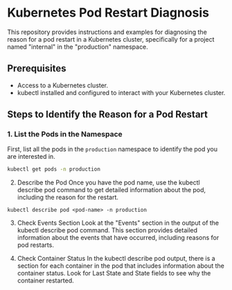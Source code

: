 # Kubernetes Pod Restart Diagnosis

This repository provides instructions and examples for diagnosing the reason for a pod restart in a Kubernetes cluster, specifically for a project named "internal" in the "production" namespace.

## Prerequisites

- Access to a Kubernetes cluster.
- kubectl installed and configured to interact with your Kubernetes cluster.

## Steps to Identify the Reason for a Pod Restart

### 1. List the Pods in the Namespace

First, list all the pods in the `production` namespace to identify the pod you are interested in.

```bash
kubectl get pods -n production
```

2. Describe the Pod
Once you have the pod name, use the kubectl describe pod command to get detailed information about the pod, including the reason for the restart.
```
kubectl describe pod <pod-name> -n production
```

3. Check Events Section
Look at the "Events" section in the output of the kubectl describe pod command. This section provides detailed information about the events that have occurred, including reasons for pod restarts.

4. Check Container Status
In the kubectl describe pod output, there is a section for each container in the pod that includes information about the container status. Look for Last State and State fields to see why the container restarted.